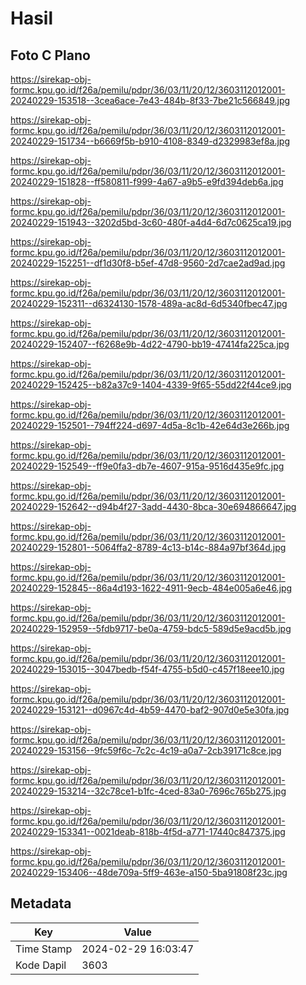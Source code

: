 # Hasil

## Foto C Plano

https://sirekap-obj-formc.kpu.go.id/f26a/pemilu/pdpr/36/03/11/20/12/3603112012001-20240229-153518--3cea6ace-7e43-484b-8f33-7be21c566849.jpg

https://sirekap-obj-formc.kpu.go.id/f26a/pemilu/pdpr/36/03/11/20/12/3603112012001-20240229-151734--b6669f5b-b910-4108-8349-d2329983ef8a.jpg

https://sirekap-obj-formc.kpu.go.id/f26a/pemilu/pdpr/36/03/11/20/12/3603112012001-20240229-151828--ff580811-f999-4a67-a9b5-e9fd394deb6a.jpg

https://sirekap-obj-formc.kpu.go.id/f26a/pemilu/pdpr/36/03/11/20/12/3603112012001-20240229-151943--3202d5bd-3c60-480f-a4d4-6d7c0625ca19.jpg

https://sirekap-obj-formc.kpu.go.id/f26a/pemilu/pdpr/36/03/11/20/12/3603112012001-20240229-152251--df1d30f8-b5ef-47d8-9560-2d7cae2ad9ad.jpg

https://sirekap-obj-formc.kpu.go.id/f26a/pemilu/pdpr/36/03/11/20/12/3603112012001-20240229-152311--d6324130-1578-489a-ac8d-6d5340fbec47.jpg

https://sirekap-obj-formc.kpu.go.id/f26a/pemilu/pdpr/36/03/11/20/12/3603112012001-20240229-152407--f6268e9b-4d22-4790-bb19-47414fa225ca.jpg

https://sirekap-obj-formc.kpu.go.id/f26a/pemilu/pdpr/36/03/11/20/12/3603112012001-20240229-152425--b82a37c9-1404-4339-9f65-55dd22f44ce9.jpg

https://sirekap-obj-formc.kpu.go.id/f26a/pemilu/pdpr/36/03/11/20/12/3603112012001-20240229-152501--794ff224-d697-4d5a-8c1b-42e64d3e266b.jpg

https://sirekap-obj-formc.kpu.go.id/f26a/pemilu/pdpr/36/03/11/20/12/3603112012001-20240229-152549--ff9e0fa3-db7e-4607-915a-9516d435e9fc.jpg

https://sirekap-obj-formc.kpu.go.id/f26a/pemilu/pdpr/36/03/11/20/12/3603112012001-20240229-152642--d94b4f27-3add-4430-8bca-30e694866647.jpg

https://sirekap-obj-formc.kpu.go.id/f26a/pemilu/pdpr/36/03/11/20/12/3603112012001-20240229-152801--5064ffa2-8789-4c13-b14c-884a97bf364d.jpg

https://sirekap-obj-formc.kpu.go.id/f26a/pemilu/pdpr/36/03/11/20/12/3603112012001-20240229-152845--86a4d193-1622-4911-9ecb-484e005a6e46.jpg

https://sirekap-obj-formc.kpu.go.id/f26a/pemilu/pdpr/36/03/11/20/12/3603112012001-20240229-152959--5fdb9717-be0a-4759-bdc5-589d5e9acd5b.jpg

https://sirekap-obj-formc.kpu.go.id/f26a/pemilu/pdpr/36/03/11/20/12/3603112012001-20240229-153015--3047bedb-f54f-4755-b5d0-c457f18eee10.jpg

https://sirekap-obj-formc.kpu.go.id/f26a/pemilu/pdpr/36/03/11/20/12/3603112012001-20240229-153121--d0967c4d-4b59-4470-baf2-907d0e5e30fa.jpg

https://sirekap-obj-formc.kpu.go.id/f26a/pemilu/pdpr/36/03/11/20/12/3603112012001-20240229-153156--9fc59f6c-7c2c-4c19-a0a7-2cb39171c8ce.jpg

https://sirekap-obj-formc.kpu.go.id/f26a/pemilu/pdpr/36/03/11/20/12/3603112012001-20240229-153214--32c78ce1-b1fc-4ced-83a0-7696c765b275.jpg

https://sirekap-obj-formc.kpu.go.id/f26a/pemilu/pdpr/36/03/11/20/12/3603112012001-20240229-153341--0021deab-818b-4f5d-a771-17440c847375.jpg

https://sirekap-obj-formc.kpu.go.id/f26a/pemilu/pdpr/36/03/11/20/12/3603112012001-20240229-153406--48de709a-5ff9-463e-a150-5ba91808f23c.jpg


## Metadata

| Key        | Value               |
| ---------- | ------------------- |
| Time Stamp | 2024-02-29 16:03:47 |
| Kode Dapil | 3603                |



